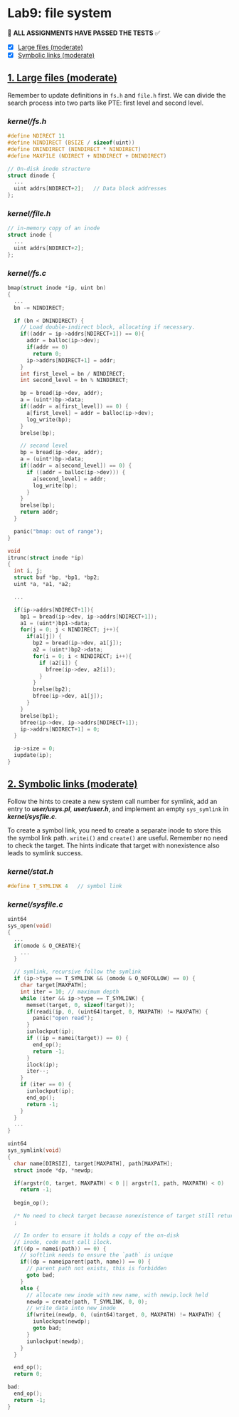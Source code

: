 # Lab9: file system

:penguin: **ALL ASSIGNMENTS HAVE PASSED THE TESTS** :white_check_mark:

- [x] [Large files (moderate)](#1-large-files-moderate)
- [x] [Symbolic links (moderate)](#2-symbolic-links-moderate)

## [1. Large files (moderate)](#lab9-file-system)

Remember to update definitions in `fs.h` and `file.h` first. We can divide the search process into two parts like PTE: first level and second level.

### _kernel/fs.h_

```c
#define NDIRECT 11
#define NINDIRECT (BSIZE / sizeof(uint))
#define DNINDIRECT (NINDIRECT * NINDIRECT)
#define MAXFILE (NDIRECT + NINDIRECT + DNINDIRECT)

// On-disk inode structure
struct dinode {
  ...
  uint addrs[NDIRECT+2];   // Data block addresses
};
```

### _kernel/file.h_

```c
// in-memory copy of an inode
struct inode {
  ...
  uint addrs[NDIRECT+2];
};
```

### _kernel/fs.c_

```c
bmap(struct inode *ip, uint bn)
{
  ...
  bn -= NINDIRECT;

  if (bn < DNINDIRECT) {
    // Load double-indirect block, allocating if necessary.
    if((addr = ip->addrs[NDIRECT+1]) == 0){
      addr = balloc(ip->dev);
      if(addr == 0)
        return 0;
      ip->addrs[NDIRECT+1] = addr;
    }
    int first_level = bn / NINDIRECT;
    int second_level = bn % NINDIRECT;

    bp = bread(ip->dev, addr);
    a = (uint*)bp->data;
    if((addr = a[first_level]) == 0) {
      a[first_level] = addr = balloc(ip->dev);
      log_write(bp);
    }
    brelse(bp);

    // second level
    bp = bread(ip->dev, addr);
    a = (uint*)bp->data;
    if((addr = a[second_level]) == 0) {
      if ((addr = balloc(ip->dev))) {
        a[second_level] = addr;
        log_write(bp);
      }
    }
    brelse(bp);
    return addr;
  }

  panic("bmap: out of range");
}

void
itrunc(struct inode *ip)
{
  int i, j;
  struct buf *bp, *bp1, *bp2;
  uint *a, *a1, *a2;

  ...

  if(ip->addrs[NDIRECT+1]){
    bp1 = bread(ip->dev, ip->addrs[NDIRECT+1]);
    a1 = (uint*)bp1->data;
    for(j = 0; j < NINDIRECT; j++){
      if(a1[j]) {
        bp2 = bread(ip->dev, a1[j]);
        a2 = (uint*)bp2->data;
        for(i = 0; i < NINDIRECT; i++){
          if (a2[i]) {
            bfree(ip->dev, a2[i]);
          }
        }
        brelse(bp2);
        bfree(ip->dev, a1[j]);
      }
    }
    brelse(bp1);
    bfree(ip->dev, ip->addrs[NDIRECT+1]);
    ip->addrs[NDIRECT+1] = 0;
  }

  ip->size = 0;
  iupdate(ip);
}
```

## [2. Symbolic links (moderate)](#lab9-file-system)

Follow the hints to create a new system call number for symlink, add an entry to **_user/usys.pl_**, **_user/user.h_**, and implement an empty `sys_symlink` in **_kernel/sysfile.c_**.

To create a symbol link, you need to create a separate inode to store this the symbol link path. `writei()` and `create()` are useful. Remember no need to check the target. The hints indicate that target with nonexistence also leads to symlink success.

### _kernel/stat.h_

```c
#define T_SYMLINK 4   // symbol link
```

### _kernel/sysfile.c_

```c
uint64
sys_open(void)
{
  ...
  if(omode & O_CREATE){
    ...
  }

  // symlink, recursive follow the symlink
  if (ip->type == T_SYMLINK && (omode & O_NOFOLLOW) == 0) {
    char target[MAXPATH];
    int iter = 10; // maximum depth
    while (iter && ip->type == T_SYMLINK) {
      memset(target, 0, sizeof(target));
      if(readi(ip, 0, (uint64)target, 0, MAXPATH) != MAXPATH) {
        panic("open read");
      }
      iunlockput(ip);
      if ((ip = namei(target)) == 0) {
        end_op();
        return -1;
      }
      ilock(ip);
      iter--;
    }
    if (iter == 0) {
      iunlockput(ip);
      end_op();
      return -1;
    }
  }
  ...
}

uint64
sys_symlink(void)
{
  char name[DIRSIZ], target[MAXPATH], path[MAXPATH];
  struct inode *dp, *newdp;

  if(argstr(0, target, MAXPATH) < 0 || argstr(1, path, MAXPATH) < 0)
    return -1;
  
  begin_op();

  /* No need to check target because nonexistence of target still return 0 */
  ;

  // In order to ensure it holds a copy of the on-disk 
  // inode, code must call ilock.
  if((dp = namei(path)) == 0) {
    // softlink needs to ensure the `path` is unique
    if((dp = nameiparent(path, name)) == 0) {
      // parent path not exists, this is forbidden
      goto bad;
    }
    else {
      // allocate new inode with new name, with newip.lock held
      newdp = create(path, T_SYMLINK, 0, 0);
      // write data into new inode
      if(writei(newdp, 0, (uint64)target, 0, MAXPATH) != MAXPATH) {
        iunlockput(newdp);
        goto bad; 
      }
      iunlockput(newdp);
    }
  }

  end_op();
  return 0;

bad:
  end_op();
  return -1;
}
```
